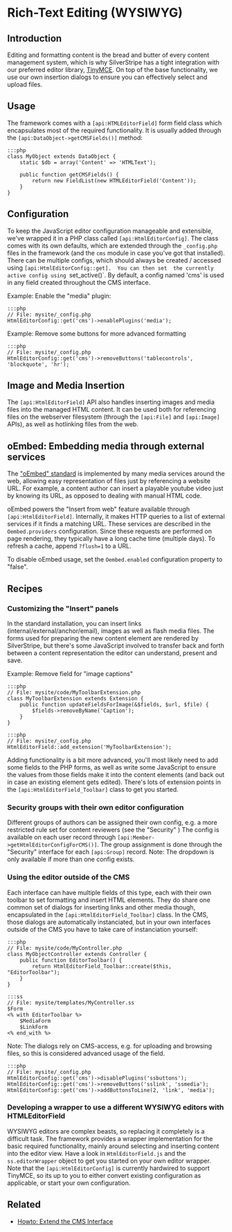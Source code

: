 # Rich-Text Editing (WYSIWYG)

## Introduction

Editing and formatting content is the bread and butter of every content management system,
which is why SilverStripe has a tight integration with our preferred editor library, [TinyMCE](http://tinymce.com).
On top of the base functionality, we use our own insertion dialogs to ensure
you can effectively select and upload files.

## Usage

The framework comes with a `[api:HTMLEditorField]` form field class which encapsulates most of the required functionality.
It is usually added through the `[api:DataObject->getCMSFields()]` method:

	:::php
	class MyObject extends DataObject {
		static $db = array('Content' => 'HTMLText');

		public function getCMSFields() {
			return new FieldList(new HTMLEditorField('Content'));
		}
	}

## Configuration

To keep the JavaScript editor configuration manageable and extensible,
we've wrapped it in a PHP class called `[api:HtmlEditorConfig]`.
The class comes with its own defaults, which are extended through the `_config.php`
files in the framework (and the `cms` module in case you've got that installed).
There can be multiple configs, which should always be created / accessed using `[api:HtmlEditorConfig::get]. 
You can then set  the currently active config using `set_active()`. 
By default, a config named 'cms' is used in any field created throughout the CMS interface.

Example: Enable the "media" plugin:

	:::php
	// File: mysite/_config.php
	HtmlEditorConfig::get('cms')->enablePlugins('media');

Example: Remove some buttons for more advanced formatting

	:::php
	// File: mysite/_config.php
	HtmlEditorConfig::get('cms')->removeButtons('tablecontrols', 'blockquote', 'hr');

## Image and Media Insertion

The `[api:HtmlEditorField]` API also handles inserting images and media 
files into the managed HTML content. It can be used both for referencing
files on the webserver filesystem (through the `[api:File]` and `[api:Image]` APIs),
as well as hotlinking files from the web.

## oEmbed: Embedding media through external services

The ["oEmbed" standard](http://www.oembed.com/) is implemented by many media services
around the web, allowing easy representation of files just by referencing a website URL.
For example, a content author can insert a playable youtube video just by knowing
its URL, as opposed to dealing with manual HTML code.

oEmbed powers the "Insert from web" feature available through `[api:HtmlEditorField]`.
Internally, it makes HTTP queries to a list of external services
if it finds a matching URL. These services are described in the `Oembed.providers` configuration.
Since these requests are performed on page rendering, they typically have a long cache time (multiple days). To refresh a cache, append `?flush=1` to a URL.

To disable oEmbed usage, set the `Oembed.enabled` configuration property to "false".

## Recipes

### Customizing the "Insert" panels

In the standard installation, you can insert links (internal/external/anchor/email),
images as well as flash media files. The forms used for preparing the new content element
are rendered by SilverStripe, but there's some JavaScript involved to transfer
back and forth between a content representation the editor can understand, present and save.

Example: Remove field for "image captions"

	:::php
	// File: mysite/code/MyToolbarExtension.php
	class MyToolbarExtension extends Extension {
		public function updateFieldsForImage(&$fields, $url, $file) {
			$fields->removeByName('Caption');
		}
	}

	:::php
	// File: mysite/_config.php
	HtmlEditorField::add_extension('MyToolbarExtension');

Adding functionality is a bit more advanced, you'll most likely
need to add some fields to the PHP forms, as well as write some
JavaScript to ensure the values from those fields make it into the content
elements (and back out in case an existing element gets edited).
There's lots of extension points in the `[api:HtmlEditorField_Toolbar]` class
to get you started.

### Security groups with their own editor configuration

Different groups of authors can be assigned their own config,
e.g. a more restricted rule set for content reviewers (see the "Security" )
The config is available on each user record through `[api:Member->getHtmlEditorConfigForCMS()]`.
The group assignment is done through the "Security" interface for each `[api:Group]` record.
Note: The dropdown is only available if more than one config exists.

### Using the editor outside of the CMS

Each interface can have multiple fields of this type, each with their own toolbar to set formatting
and insert HTML elements. They do share one common set of dialogs for inserting links and other media though,
encapsulated in the `[api:HtmlEditorField_Toolbar]` class.
In the CMS, those dialogs are automatically instanciated, but in your own interfaces outside
of the CMS you have to take care of instanciation yourself:

	:::php
	// File: mysite/code/MyController.php
	class MyObjectController extends Controller {
		public function EditorToolbar() {
			return HtmlEditorField_Toolbar::create($this, "EditorToolbar");
		}
	}

	:::ss
	// File: mysite/templates/MyController.ss
	$Form
	<% with EditorToolbar %>
		$MediaForm
		$LinkForm
	<% end_with %>

Note: The dialogs rely on CMS-access, e.g. for uploading and browsing files,
so this is considered advanced usage of the field.

	:::php
	// File: mysite/_config.php
	HtmlEditorConfig::get('cms')->disablePlugins('ssbuttons');
	HtmlEditorConfig::get('cms')->removeButtons('sslink', 'ssmedia');
	HtmlEditorConfig::get('cms')->addButtonsToLine(2, 'link', 'media');

### Developing a wrapper to use a different WYSIWYG editors with HTMLEditorField

WYSIWYG editors are complex beasts, so replacing it completely is a difficult task.
The framework provides a wrapper implementation for the basic required functionality,
mainly around selecting and inserting content into the editor view.
Have a look in `HtmlEditorField.js` and the `ss.editorWrapper` object to get you started
on your own editor wrapper. Note that the `[api:HtmlEditorConfig]` is currently hardwired to support TinyMCE,
so its up to you to either convert existing configuration as applicable,
or start your own configuration.

## Related

 * [Howto: Extend the CMS Interface](../howto/extend-cms-interface)
